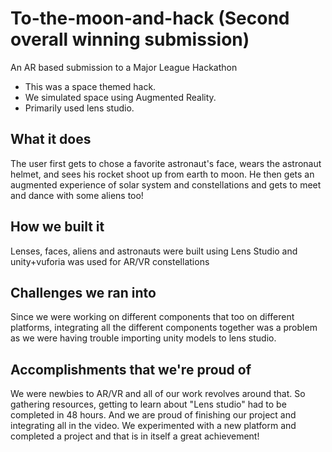 # To-the-moon-and-hack (Second overall winning submission)
An AR based submission to a Major League Hackathon

- This was a space themed hack.
- We simulated space using Augmented Reality.
- Primarily used lens studio.

## What it does
The user first gets to chose a favorite astronaut's face, wears the astronaut helmet, and sees his rocket shoot up from earth to moon. He then gets an augmented experience of solar system and constellations and gets to meet and dance with some aliens too!

## How we built it
Lenses, faces, aliens and astronauts were built using Lens Studio and unity+vuforia was used for AR/VR constellations

## Challenges we ran into
Since we were working on different components that too on different platforms, integrating all the different components together was a problem as we were having trouble importing unity models to lens studio.

## Accomplishments that we're proud of
We were newbies to AR/VR and all of our work revolves around that. So gathering resources, getting to learn about "Lens studio" had to be completed in 48 hours. And we are proud of finishing our project and integrating all in the video. We experimented with a new platform and completed a project and that is in itself a great achievement!



